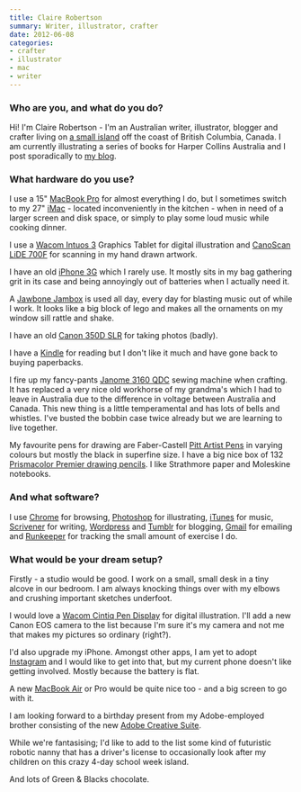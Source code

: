 ```yaml
---
title: Claire Robertson
summary: Writer, illustrator, crafter
date: 2012-06-08
categories:
- crafter
- illustrator
- mac
- writer
---
```


### Who are you, and what do you do?

Hi! I'm Claire Robertson - I'm an Australian writer, illustrator, blogger and crafter living on [a small island](http://en.wikipedia.org/wiki/Saltspring_Island "The Wikipedia entry for Saltspring Island.") off the coast of British Columbia, Canada. I am currently illustrating a series of books for Harper Collins Australia and I post sporadically to [my blog](http://loobylu.com/ "Claire's website.").

### What hardware do you use?

I use a 15" [MacBook Pro][macbook-pro] for almost everything I do, but I sometimes switch to my 27" [iMac][] - located inconveniently in the kitchen - when in need of a larger screen and disk space, or simply to play some loud music while cooking dinner.

I use a [Wacom Intuos 3][intuos] Graphics Tablet for digital illustration and [CanoScan LiDE 700F][canoscan-lide-700f] for scanning in my hand drawn artwork.

I have an old [iPhone 3G][iphone-3g] which I rarely use. It mostly sits in my bag gathering grit in its case and being annoyingly out of batteries when I actually need it.

A [Jawbone Jambox][jambox] is used all day, every day for blasting music out of while I work. It looks like a big block of lego and makes all the ornaments on my window sill rattle and shake.

I have an old [Canon 350D SLR][eos-350d] for taking photos (badly).

I have a [Kindle][] for reading but I don't like it much and have gone back to buying paperbacks.

I fire up my fancy-pants [Janome 3160 QDC][3160qdc] sewing machine when crafting. It has replaced a very nice old workhorse of my grandma's which I had to leave in Australia due to the difference in voltage between Australia and Canada. This new thing is a little temperamental and has lots of bells and whistles. I've busted the bobbin case twice already but we are learning to live together.

My favourite pens for drawing are Faber-Castell [Pitt Artist Pens][pitt-artist] in varying colours but mostly the black in superfine size. I have a big nice box of 132 [Prismacolor Premier drawing pencils][premier-soft-core]. I like Strathmore paper and Moleskine notebooks.

### And what software?

I use [Chrome][] for browsing, [Photoshop][] for illustrating, [iTunes][] for music, [Scrivener][] for writing, [Wordpress][] and [Tumblr][] for blogging, [Gmail][] for emailing and [Runkeeper][runkeeper-ios] for tracking the small amount of exercise I do.

### What would be your dream setup?

Firstly - a studio would be good. I work on a small, small desk in a tiny alcove in our bedroom. I am always knocking things over with my elbows and crushing important sketches underfoot.

I would love a [Wacom Cintiq Pen Display][cintiq] for digital illustration. I'll add a new Canon EOS camera to the list because I'm sure it's my camera and not me that makes my pictures so ordinary (right?).

I'd also upgrade my iPhone. Amongst other apps, I am yet to adopt [Instagram][instagram-ios] and I would like to get into that, but my current phone doesn't like getting involved. Mostly because the battery is flat.

A new [MacBook Air][macbook-air] or Pro would be quite nice too - and a big screen to go with it.

I am looking forward to a birthday present from my Adobe-employed brother consisting of the new [Adobe Creative Suite][creative-suite].

While we're fantasising; I'd like to add to the list some kind of futuristic robotic nanny that has a driver's license to occasionally look after my children on this crazy 4-day school week island.

And lots of Green & Blacks chocolate.

[3160qdc]: http://www.janome.com/en/machines/sewing/3160qdc/ "A sewing machine."
[canoscan-lide-700f]: https://www.usa.canon.com/cusa/consumer/products/scanners/film_negative_scanners/canoscan_lide_700f "A film and negative scanner."
[chrome]: https://www.google.com/intl/en/chrome/browser/ "A WebKit-based browser, where each tab runs in its own thread."
[cintiq]: https://www.wacom.com/en/us/cintiq "A computer screen you can draw on."
[creative-suite]: https://www.adobe.com/creativecloud.html "A collection of design tools."
[eos-350d]: https://en.wikipedia.org/wiki/Canon_EOS_350D "An 8 megapixel DSLR."
[gmail]: https://mail.google.com/mail/ "Web-based email."
[imac]: https://www.apple.com/imac/ "An all-in-one computer."
[instagram-ios]: https://itunes.apple.com/us/app/instagram/id389801252 "A photo taking/sharing app."
[intuos]: https://www.wacom.com/en-us/products/pen-tablets/intuos "A pen tablet."
[iphone-3g]: https://en.wikipedia.org/wiki/IPhone_3G "A smartphone."
[itunes]: https://www.apple.com/itunes/ "A jukebox application and online store."
[jambox]: https://jawbone.com/products/jambox/overview "A wireless speaker and speakerphone."
[kindle]: https://www.amazon.com/Kindle-Ereader-ebook-reader/dp/B007HCCNJU "A digital book reader."
[macbook-air]: https://www.apple.com/macbook-air/ "A very thin laptop."
[macbook-pro]: https://www.apple.com/macbook-pro/ "A laptop."
[photoshop]: https://www.adobe.com/products/photoshop.html "A bitmap image editor."
[pitt-artist]: https://www.amazon.com/Pitt-Artist-Pens-Wallet-Styles/dp/B000TKEZDO "A pen."
[premier-soft-core]: http://www.prismacolor.com/products/colored-pencils/softcore-lead "Coloured pencils."
[runkeeper-ios]: https://runkeeper.com/index "Software for tracking workouts."
[scrivener]: http://literatureandlatte.com/scrivener.php "A Mac text editor aimed at writers."
[tumblr]: https://www.tumblr.com/ "An online personal publishing platform."
[wordpress]: https://wordpress.com/ "Weblog publishing software."
